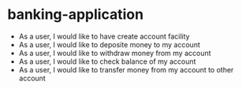 # banking-application
- As a user, I would like to have create account facility
- As a user, I would like to deposite money to my account
- As a user, I would like to withdraw money from my account
- As a user, I would like to check balance of my account
- As a user, I would like to transfer money from my account to other account
